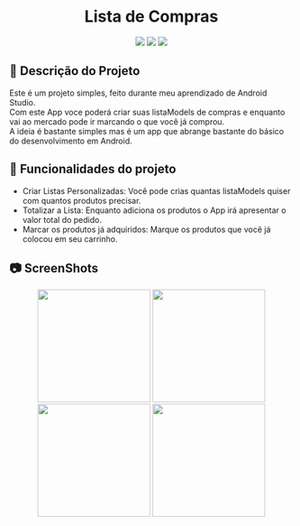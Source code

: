 <h1 align="center"> Lista de Compras </h1>
<p align="center">
<img src="https://user-images.githubusercontent.com/99930836/182484747-e58186bb-b506-46f9-994c-6fa44820e24c.PNG"/>
<img src="https://user-images.githubusercontent.com/99930836/182484755-bcc065e1-d5b3-45ca-91be-95b59723988c.PNG"/>
<img src="https://user-images.githubusercontent.com/99930836/182484762-7b9b9817-dc05-4c06-b162-778a17084622.PNG"/>
</p>


## :memo: Descrição do Projeto
Este é um projeto simples, feito durante meu aprendizado de Android Studio.<br>
Com este App voce poderá criar suas listaModels de compras e enquanto vai ao mercado pode ir marcando o que você já comprou.<br>
A ideia é bastante simples mas é um app que abrange bastante do básico do desenvolvimento em Android.<br>



## :hammer: Funcionalidades do projeto

- Criar Listas Personalizadas: Você pode crias quantas listaModels quiser com quantos produtos precisar.
- Totalizar a Lista: Enquanto adiciona os produtos o App irá apresentar o valor total do pedido.
- Marcar os produtos já adquiridos: Marque os produtos que você já colocou em seu carrinho.

## :camera: ScreenShots

<p align="center">
<img width="200px" src="https://user-images.githubusercontent.com/99930836/182921349-6f97e726-a5a6-4572-91d7-f4ff34008641.png"/>
<img width="200px" src="https://user-images.githubusercontent.com/99930836/182921362-a80f211c-0df6-4c53-b9bf-faac4e98fa9d.png"/>
<img width="200px" src="https://user-images.githubusercontent.com/99930836/182921374-14595107-d063-4030-9ea6-195f88cf8718.png"/>
<img width="200px" src="https://user-images.githubusercontent.com/99930836/182921391-51e5c520-1327-4a5e-8ee9-44d13f61f531.png"/>
</p>
